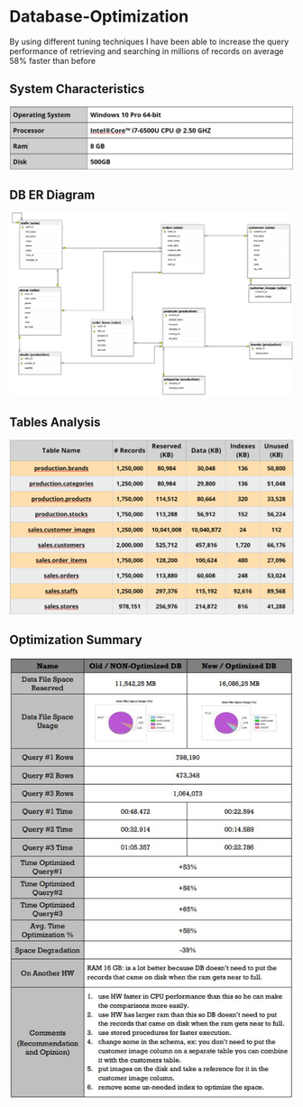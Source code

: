 # Database-Optimization
By using different tuning techniques I have been able to increase the query performance of retrieving and searching in millions of records on average 58% faster than before

## System Characteristics 
![alt text](https://github.com/khaledsabry97/Database-Optimization/blob/master/Pictures/System%20characteristics.png)

## DB ER Diagram
![alt text](https://github.com/khaledsabry97/Database-Optimization/blob/master/Pictures/ER%20Diagram.png)

## Tables Analysis
![alt text](https://github.com/khaledsabry97/Database-Optimization/blob/master/Pictures/Tables%20Analysis.png)

## Optimization Summary

<p align="center">
  <img src="https://github.com/khaledsabry97/Database-Optimization/blob/master/Pictures/Optimization%20Summary.JPG">
</p>


